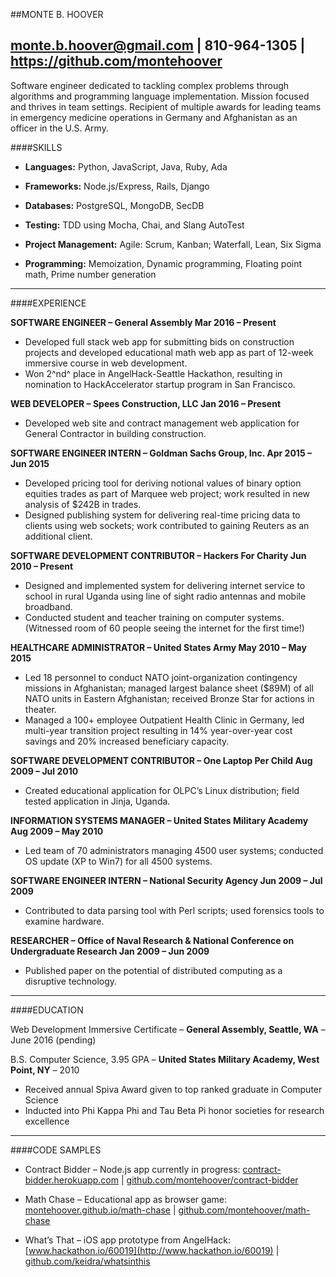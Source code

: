 ##MONTE B. HOOVER

<monte.b.hoover@gmail.com> | 810-964-1305 |
<https://github.com/montehoover>
  ------------------------------------------------------------------------------------------------------------------------------------------------------------------
Software engineer dedicated to tackling complex problems through
algorithms and programming language implementation. Mission focused and
thrives in team settings. Recipient of multiple awards for leading teams
in emergency medicine operations in Germany and Afghanistan as an
officer in the U.S. Army.

####SKILLS

  -   **Languages:** Python, JavaScript, Java, Ruby, Ada       
                                                               
  -   **Frameworks:** Node.js/Express, Rails, Django           
                                                               
  -   **Databases:** PostgreSQL, MongoDB, SecDB                
                                                               
  -   **Testing:** TDD using Mocha, Chai, and Slang AutoTest   
                                                               
  -   **Project Management:** Agile: Scrum, Kanban; Waterfall, Lean, Six Sigma
                                                               
  -   **Programming:** Memoization, Dynamic programming, Floating point math, Prime number generation

  ------------------------------------------------------------------------------------------------------------------------------------------------------------------

####EXPERIENCE

**SOFTWARE ENGINEER – General Assembly      Mar 2016 – Present**

-   Developed full stack web app for submitting bids on construction
    projects and developed educational math web app as part of 12-week
    immersive course in web development.
-   Won 2^nd^ place in AngelHack-Seattle Hackathon, resulting in
    nomination to HackAccelerator startup program in San Francisco.

**WEB DEVELOPER – Spees Construction, LLC      Jan 2016 – Present**

-   Developed web site and contract management web application for
    General Contractor in building construction.

**SOFTWARE ENGINEER INTERN – Goldman Sachs Group, Inc.      Apr 2015 – Jun 2015**

-   Developed pricing tool for deriving notional values of binary option
    equities trades as part of Marquee web project; work resulted in new
    analysis of \$242B in trades.
-   Designed publishing system for delivering real-time pricing data to
    clients using web sockets; work contributed to gaining Reuters as an
    additional client.

**SOFTWARE DEVELOPMENT CONTRIBUTOR – Hackers For Charity      Jun 2010 – Present**

-   Designed and implemented system for delivering internet service to
    school in rural Uganda using line of sight radio antennas and
    mobile broadband.
-   Conducted student and teacher training on computer systems.
    (Witnessed room of 60 people seeing the internet for the
    first time!)

**HEALTHCARE ADMINISTRATOR – United States Army      May 2010 – May 2015**

-   Led 18 personnel to conduct NATO joint-organization contingency
    missions in Afghanistan; managed largest balance sheet (\$89M) of
    all NATO units in Eastern Afghanistan; received Bronze Star for
    actions in theater.
-   Managed a 100+ employee Outpatient Health Clinic in Germany, led
    multi-year transition project resulting in 14% year-over-year cost
    savings and 20% increased beneficiary capacity.

**SOFTWARE DEVELOPMENT CONTRIBUTOR – One Laptop Per Child      Aug 2009 – Jul 2010**

-   Created educational application for OLPC’s Linux distribution; field
    tested application in Jinja, Uganda.

**INFORMATION SYSTEMS MANAGER – United States Military Academy      Aug 2009 – May 2010**

-   Led team of 70 administrators managing 4500 user systems; conducted
    OS update (XP to Win7) for all 4500 systems.

**SOFTWARE ENGINEER INTERN – National Security Agency       Jun 2009 – Jul 2009**

-   Contributed to data parsing tool with Perl scripts; used forensics
    tools to examine hardware.

**RESEARCHER – Office of Naval Research & National Conference on Undergraduate Research      Jan 2009 – Jun 2009**

-   Published paper on the potential of distributed computing as a
    disruptive technology.

  ------------------------------------------------------------------------------------------------------------------------------------------------------------------

####EDUCATION

Web Development Immersive Certificate – **General Assembly, Seattle,
WA** – June 2016 (pending)

B.S. Computer Science, 3.95 GPA – **United States Military Academy, West
Point, NY** – 2010
-   Received annual Spiva Award given to top ranked graduate in Computer
    Science
-   Inducted into Phi Kappa Phi and Tau Beta Pi honor societies for
    research excellence

  ------------------------------------------------------------------------------------------------------------------------------------------------------------------

####CODE SAMPLES

-   Contract Bidder – Node.js app currently in progress:
    [contract-bidder.herokuapp.com](http://contract-bidder.herokuapp.com/)
    |
    [github.com/montehoover/contract-bidder](http://www.github.com/montehoover/contract-bidder)

-   Math Chase – Educational app as browser game:
    [montehoover.github.io/math-chase](http://montehoover.github.io/math-chase/)
    |
    [github.com/montehoover/math-chase](http://www.github.com/montehoover/math-chase)

-   What’s That – iOS app prototype from AngelHack:
    [www.hackathon.io/60019](http://www.hackathon.io/60019) |
    [github.com/keidra/whatsinthis](https://github.com/keidra/whatsinthis)


